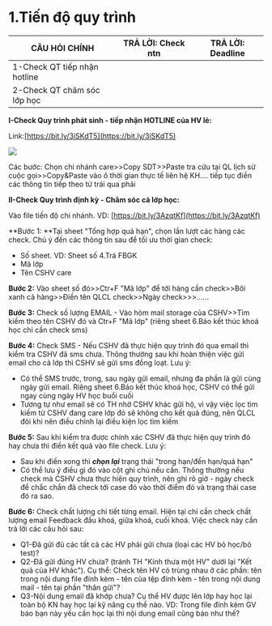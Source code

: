 # 1.Tiến độ quy trình

| CÂU HỎI CHÍNH                | TRẢ LỜI: Check ntn | TRẢ LỜI: Deadline |
| ---------------------------- | ------------------ | ----------------- |
| 1-Check QT tiếp nhận hotline |                    |                   |
| 2-Check QT chăm sóc lớp học  |                    |                   |

**I-Check Quy trình phát sinh - tiếp nhận HOTLINE của HV lẻ:**

Link:[https://bit.ly/3iSKdT5](https://bit.ly/3iSKdT5)

![](../../.gitbook/assets/Screenshot\_4.png)

Các bước: Chọn chi nhánh care>>Copy SDT>>Paste tra cứu tại QL lịch sử cuộc gọi>>Copy\&Paste vào ô thời gian thực tế liên hệ KH.... tiếp tục điền các thông tin tiếp theo từ trái qua phải

**II-Check Quy trình định kỳ - Chăm sóc cả lớp học:**

Vào file tiến độ chi nhánh. VD: [https://bit.ly/3AzqtKf](https://bit.ly/3AzqtKf)

**Bước 1: **Tại sheet "Tổng hợp quá hạn", chọn lần lượt các hàng các check. Chú ý đến các thông tin sau để tối ưu thời gian check:

* Số sheet. VD: Sheet số 4.Trả FBGK
* Mã lớp
* Tên CSHV care

**Bước 2:** Vào sheet số đó>>Ctr+F "Mã lớp" để tới hàng cần check>>Bôi xanh cả hàng>>Điền tên QLCL check>>Ngày check>>>......

**Bước 3:** Check số lượng EMAIL - Vào hòm mail storage của CSHV>>Tìm kiếm theo tên CSHV đó và Ctr+F "Mã lớp" (riêng sheet 6.Báo kết thúc khoá học chỉ cần check sms)

**Bước 4:** Check SMS - Nếu CSHV đã thực hiện quy trình đó qua email thì kiểm tra CSHV đã sms chưa. Thông thường sau khi hoàn thiện việc gửi email cho cả lớp thì CSHV sẽ gửi sms đồng loạt. Lưu ý:

* Có thể SMS trước, trong, sau ngày gửi email, nhưng đa phần là gửi cùng ngày gửi email. Riêng sheet 6.Báo kết thúc khoá học, CSHV có thể gửi ngay cùng ngày HV học buổi cuối
* Tương tự như email sẽ có TH nhờ CSHV khác gửi hộ, vì vậy việc lọc tìm kiếm từ CSHV đang care lớp đó sẽ không cho kết quả đúng, nên QLCL đôi khi nên điều chỉnh lại điều kiện lọc tìm kiếm

**Bước 5:** Sau khi kiểm tra được chính xác CSHV đã thực hiện quy trình đó hay chưa thì điền kết quả vào file check. Lưu ý:

* Sau khi điền xong thì _**chọn lại**_ trạng thái "trong hạn/đến hạn/quá hạn"
* Có thể lưu ý điều gì đó vào cột ghi chú nếu cần. Thông thường nếu check mà CSHV chưa thực hiện quy trình, nên ghi rõ giờ - ngày check để chắc chắn đã check tới case đó vào thời điểm đó và trạng thái case đó ra sao.

**Bước 6:** Check chất lượng chi tiết từng email. Hiện tại chỉ cần check chất lượng email Feedback đầu khoá, giữa khoá, cuối khoá. Việc check này cần trả lời các câu hỏi sau:

* Q1-Đã gửi đủ các tất cả các HV phải gửi chưa (loại các HV bỏ học/bỏ test)?
* Q2-Đã gửi đúng HV chưa? (tránh TH "Kính thưa một HV" dưới lại "Kết quả của HV khác"). Cụ thể: Check tên HV có trùng nhau ở các phần: tên trong nội dung file đính kèm - tên của tệp đính kèm - tên trong nội dung mail - tên tại phần "thân gửi"?
* Q3-Nội dung email đã khớp chưa? Cụ thể HV được lên lớp hay học lại toàn bộ KN hay học lại kỹ năng cụ thể nào. VD: Trong file đính kèm GV báo bạn này yếu cần học lại thì nội dung email cũng báo như thế?

